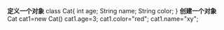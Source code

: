 **定义一个对象**
	class Cat{
	  int age;
	  String name;
	  String color;
	}
**创建一个对象**
	Cat cat1=new Cat()
	cat1.age=3;
	cat1.color="red";
	cat1.name="xy";

